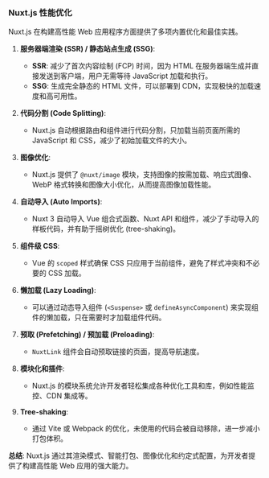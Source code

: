<!--
  performance-optimization/nuxt-optimization.md

  此文件描述 Nuxt.js 应用的性能优化策略。
  Nuxt.js 作为一个元框架，内置了许多性能优化功能。
-->

### Nuxt.js 性能优化

Nuxt.js 在构建高性能 Web 应用程序方面提供了多项内置优化和最佳实践。

1.  **服务器端渲染 (SSR) / 静态站点生成 (SSG)**:
    *   **SSR**: 减少了首次内容绘制 (FCP) 时间，因为 HTML 在服务器端生成并直接发送到客户端，用户无需等待 JavaScript 加载和执行。
    *   **SSG**: 生成完全静态的 HTML 文件，可以部署到 CDN，实现极快的加载速度和高可用性。

2.  **代码分割 (Code Splitting)**:
    *   Nuxt.js 自动根据路由和组件进行代码分割，只加载当前页面所需的 JavaScript 和 CSS，减少了初始加载文件的大小。

3.  **图像优化**:
    *   Nuxt.js 提供了 `@nuxt/image` 模块，支持图像的按需加载、响应式图像、WebP 格式转换和图像大小优化，从而提高图像加载性能。

4.  **自动导入 (Auto Imports)**:
    *   Nuxt 3 自动导入 Vue 组合式函数、Nuxt API 和组件，减少了手动导入的样板代码，并有助于摇树优化 (tree-shaking)。

5.  **组件级 CSS**:
    *   Vue 的 `scoped` 样式确保 CSS 只应用于当前组件，避免了样式冲突和不必要的 CSS 加载。

6.  **懒加载 (Lazy Loading)**:
    *   可以通过动态导入组件 (`<Suspense>` 或 `defineAsyncComponent`) 来实现组件的懒加载，只在需要时才加载组件代码。

7.  **预取 (Prefetching) / 预加载 (Preloading)**:
    *   `NuxtLink` 组件会自动预取链接的页面，提高导航速度。

8.  **模块化和插件**:
    *   Nuxt.js 的模块系统允许开发者轻松集成各种优化工具和库，例如性能监控、CDN 集成等。

9.  **Tree-shaking**:
    *   通过 Vite 或 Webpack 的优化，未使用的代码会被自动移除，进一步减小打包体积。

**总结**: Nuxt.js 通过其渲染模式、智能打包、图像优化和约定式配置，为开发者提供了构建高性能 Web 应用的强大能力。